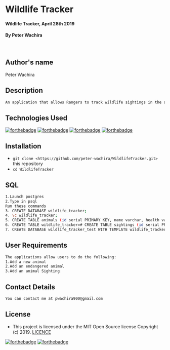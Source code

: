# Wildlife Tracker
#### Wildlife Tracker, April 28th 2019
#### By **Peter Wachira**
![]()
![]()
## Author's name
Peter Wachira
## Description

```bash
An application that allows Rangers to track wildlife sightings in the area.
```
## Technologies Used
[![forthebadge](https://forthebadge.com/images/badges/powered-by-electricity.svg)](https://forthebadge.com)
[![forthebadge](https://forthebadge.com/images/badges/made-with-java.svg)](https://forthebadge.com)
[![forthebadge](https://forthebadge.com/images/badges/uses-html.svg)](https://forthebadge.com)
[![forthebadge](https://forthebadge.com/images/badges/uses-css.svg)](https://forthebadge.com)

## Installation
* `git clone <https://github.com/peter-wachira/WildlifeTracker.git>` this repository
* `cd WildlifeTracker`

## SQL
```bash
1.Launch postgres
2.Type in psql
Run these commands
3. CREATE DATABASE wildlife_tracker;
4. \c wildlife_tracker;
5. CREATE TABLE animals (id serial PRIMARY KEY, name varchar, health varchar, age varchar, type varchar);
6. CREATE TABLE wildlife_tracker=# CREATE TABLE sightings (id serial PRIMARY KEY, animal_id int, location varchar, ranger_name varchar, timestamp timestamp);
7. CREATE DATABASE wildlife_tracker_test WITH TEMPLATE wildlife_tracker;
```
## User Requirements
```bash
The applications allow users to do the following:
1.Add a new animal
2.Add an endangered animal
3.Add an animal Sighting

```

## Contact Details
```bash
You can contact me at pwachira900@gmail.com
```

## License
- This project is licensed under the MIT Open Source license Copyright (c) 2019. [LICENCE](https://github.com/peter-wachira/WildlifeTracker/blob/master/LICENCE)

[![forthebadge](https://forthebadge.com/images/badges/fuck-it-ship-it.svg)](https://forthebadge.com)
[![forthebadge](https://forthebadge.com/images/badges/makes-people-smile.svg)](https://forthebadge.com)